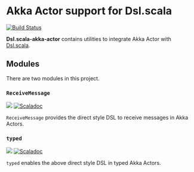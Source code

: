 # Akka Actor support for Dsl.scala

[![Build Status](https://travis-ci.org/Atry/Dsl.scala-akka-actor.svg?branch=master)](https://travis-ci.org/Atry/Dsl.scala-akka-actor)



**Dsl.scala-akka-actor** contains utilities to integrate Akka Actor with [Dsl.scala](https://github.com/ThoughtWorksInc/Dsl.scala).

## Modules

There are two modules in this project.

### `ReceiveMessage`
<a href="https://search.maven.org/search?q=g:com.yang-bo.dsl.keywords.akka.actor%20a:receivemessage_*"><img src="https://img.shields.io/maven-central/v/com.yang-bo.dsl.keywords.akka.actor/receivemessage_2.11.svg?label=libraryDependencies+%2B=+%22com.yang-bo.dsl.keywords.akka.actor%22+%25%25+%22receivemessage%22+%25"/></a> [![Scaladoc](https://javadoc.io/badge/com.yang-bo.dsl.keywords.akka.actor/receivemessage_2.11.svg?label=Documentation)](https://javadoc.io/page/com.yang-bo.dsl.keywords.akka.actor/receivemessage_2.11/latest/com/yang_bo/dsl/keywords/akka/actor/ReceiveMessage.html)

`ReceiveMessage` provides the direct style DSL to receive messages in Akka Actors.


### `typed`
<a href="https://search.maven.org/search?q=g:com.yang-bo.dsl.domains.akka.actor%20a:typed_*"><img src="https://img.shields.io/maven-central/v/com.yang-bo.dsl.domains.akka.actor/typed_2.11.svg?label=libraryDependencies+%2B=+%22com.yang-bo.dsl.domains.akka.actor%22+%25%25+%22typed%22+%25"/></a> [![Scaladoc](https://javadoc.io/badge/com.yang-bo.dsl.domains.akka.actor/typed_2.11.svg?label=Documentation)](https://javadoc.io/page/com.yang-bo.dsl.domains.akka.actor/typed_2.11/latest/com/yang_bo/dsl/domains/akka/actor/typed$.html)

`typed` enables the above direct style DSL in typed Akka Actors.
